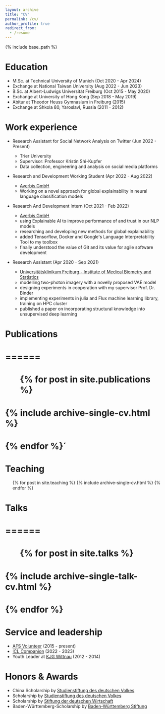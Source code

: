 ```yaml
---
layout: archive
title: "CV"
permalink: /cv/
author_profile: true
redirect_from:
  - /resume
---
```


{% include base_path %}

Education
======
* M.Sc. at Technical University of Munich (Oct 2020 - Apr 2024)
* Exchange at National Taiwan University (Aug 2022 - Jun 2023)
* B.Sc. at Albert-Ludwigs Universität Freiburg (Oct 2015 - May 2020)
* Exchange at University of Hong Kong (Sep 2018 - May 2019)
* Abitur at Theodor Heuss Gymnasium in Freiburg (2015)
* Exchange at Shkola 80, Yaroslavl, Russia (2011 - 2012) 


Work experience
======
* Research Assistant for Social Network Analysis on Twitter (Jun 2022 - Present)
  * Trier University
  * Supervisor: Professor Kristin Shi-Kupfer
  * Data collection, engineering and analysis on social media platforms

* Research and Development Working Student (Apr 2022 - Aug 2022)
  * [Averbis GmbH](https://averbis.com/)
  * Working on a novel approach for global explainability in neural language classification models

* Research And Development Intern (Oct 2021 - Feb 2022)
  * [Averbis GmbH](https://averbis.com/)
  * using Explainable AI to improve performance of and trust in our NLP models
  * researching and developing new methods for global explainability
  * added Tensorflow, Docker and Google's Language Interpretability Tool to my toolbox
  * finally understood the value of Git and its value for agile software development

* Research Assistant (Apr 2020 - Sep 2021)
  * [Universitätsklinikum Freiburg - Institute of Medical Biometry and Statistics](https://www.uniklinik-freiburg.de/imbi-en.html)
  * modelling two-photon imagery with a novelly proposed VAE model
  * designing experiments in cooperation with my supervisor Prof. Dr. Binder
  * implementing experiments in julia and Flux machine learning library, training on HPC cluster
  * published a paper on incorporating structural knowledge into unsupervised deep learning


# Publications
# ======
#   <ul>{% for post in site.publications %}
#     {% include archive-single-cv.html %}
#   {% endfor %}</ul>´
  
Teaching
======
  <ul>{% for post in site.teaching %}
    {% include archive-single-cv.html %}
  {% endfor %}</ul>

# Talks
# ======
#   <ul>{% for post in site.talks %}
#     {% include archive-single-talk-cv.html %}
#   {% endfor %}</ul>
  
Service and leadership
======

* [AFS Volunteer](https://afs.org/) (2015 - present)
* [ICL Companion](https://icl.tw/index/index) (2022 - 2023)
* Youth Leader at [KJG Wittnau](https://www.instagram.com/kjgwittnau/?hl=en) (2012 - 2014)


Honors & Awards
=====
* China Scholarship by [Studienstiftung des deutschen Volkes](https://www.studienstiftung.de/en/) 
* Scholarship by [Studienstiftung des deutschen Volkes](https://www.studienstiftung.de/en/)
* Scholarship by [Stiftung der deutschen Wirtschaft](https://www.sdw.org/index.html)
* Baden-Württemberg-Scholarship by [Baden-Württemberg Stiftung](https://www.bwstiftung.de/)
